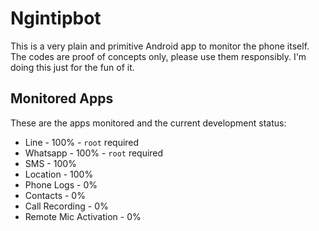 # Ngintipbot

This is a very plain and primitive Android app to monitor the phone itself. The codes are proof of concepts only, 
please use them responsibly. I'm doing this just for the fun of it.

## Monitored Apps

These are the apps monitored and the current development status:

* Line - 100% - `root` required
* Whatsapp - 100% - `root` required
* SMS - 100%
* Location - 100%
* Phone Logs - 0%
* Contacts - 0%
* Call Recording - 0%
* Remote Mic Activation - 0%